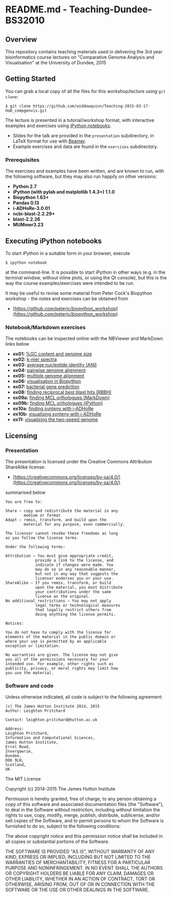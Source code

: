 # README.md - Teaching-Dundee-BS32010

## Overview

This repository contains teaching materials used in delivering the 3rd year bioinformatics course lectures on "Comparative Genome Analysis and Visualisation" at the University of Dundee, 2015

## Getting Started

You can grab a local copy of all the files for this workshop/lecture using `git clone`:

```
$ git clone https://github.com/widdowquinn/Teaching-2015-03-17-UoD_compgenvis.git
```

The lecture is presented in a tutorial/workshop format, with interactive examples and exercises using [iPython notebooks](http://ipython.org/notebook.html). 

* Slides for the talk are provided in the `presentation` subdirectory, in LaTeX format for use with [Beamer](http://en.wikipedia.org/wiki/Beamer_%28LaTeX%29).
* Example exercises and data are found in the `exercises` subdirectory.

### Prerequisites

The exercises and examples have been written, and are known to run, with the following software, but they may also run happily on other versions:

* **Python 2.7**
* **iPython (with pylab and matplotlib 1.4.3+) 1.1.0**
* **Biopython 1.63+**
* **Pandas 0.13**
* **i-ADHoRe-3.0.01**
* **ncbi-blast-2.2.29+**
* **blast-2.2.26**
* **MUMmer3.23**

## Executing iPython notebooks

To start iPython in a suitable form in your browser, execute

```
$ ipython notebook
```

at the command-line. It is possible to start iPython in other ways (e.g. in the terminal window, without inline plots, or using the Qt console), but this is the way the course examples/exercises were intended to be run.

It may be useful to revise some material from Peter Cock's Biopython workshop - the notes and exercises can be obtained from 

* [https://github.com/peterjc/biopython_workshop](https://github.com/peterjc/biopython_workshop)

### Notebook/Markdown exercises

The notebooks can be inspected online with the NBViewer and MarkDown links below

* **ex01:** [%GC content and genome size](http://nbviewer.ipython.org/github/widdowquinn/Teaching-2015-03-17-UoD_compgenvis/blob/master/exercises/ex01_gc_content.ipynb)
* **ex02:** [k-mer spectra](http://nbviewer.ipython.org/github/widdowquinn/Teaching-2015-03-17-UoD_compgenvis/blob/master/exercises/ex02_kmer_spectra.ipynb)
* **ex03:** [average nucleotide identity (ANI)](http://nbviewer.ipython.org/github/widdowquinn/Teaching-2015-03-17-UoD_compgenvis/blob/master/exercises/ex03_ani.ipynb)
* **ex04:** [pairwise genome alignment](https://github.com/widdowquinn/Teaching-2015-03-17-UoD_compgenvis/blob/master/exercises/whole_genome_alignment/whole_genome_alignments_A.md)
* **ex05:** [multiple genome alignment](https://github.com/widdowquinn/Teaching-2015-03-17-UoD_compgenvis/blob/master/exercises/whole_genome_alignment/whole_genome_alignments_B.md)
* **ex06:** [visualisation in Biopython](http://nbviewer.ipython.org/github/widdowquinn/Teaching-2015-03-17-UoD_compgenvis/blob/master/exercises/ex06_biopython_visualisation.ipynb)
* **ex07:** [bacterial gene prediction](https://github.com/widdowquinn/Teaching-2015-03-17-UoD_compgenvis/blob/master/exercises/predict_CDS/bacterial_CDS_prediction.md)
* **ex08:** [finding reciprocal best blast hits (RBBH)](http://nbviewer.ipython.org/github/widdowquinn/Teaching-2015-03-17-UoD_compgenvis/blob/master/exercises/ex08_find_rbbh.ipynb)
* **ex09a:** [finding MCL orthologues (MarkDown)](https://github.com/widdowquinn/Teaching-2015-03-17-UoD_compgenvis/blob/master/exercises/mcl_orthologues/ex09a_mcl_orthologues.md)
* **ex09b:** [finding MCL orthologues (iPython)](http://nbviewer.ipython.org/github/widdowquinn/Teaching-2015-03-17-UoD_compgenvis/blob/master/exercises/mcl_orthologues/ex09b_mcl_orthologues.ipynb)
* **ex10a:** [finding synteny with i-ADHoRe](https://github.com/widdowquinn/Teaching-2015-03-17-UoD_compgenvis/blob/master/exercises/i-ADHoRe/ex10a_i-ADHoRe.md)
* **ex10b:** [visualising synteny with i-ADHoRe](http://nbviewer.ipython.org/github/widdowquinn/Teaching-2015-03-17-UoD_compgenvis/blob/master/exercises/i-ADHoRe/ex10b_i-ADHoRe.ipynb)
* **ex11:** [visualising the two-speed genome](http://nbviewer.ipython.org/github/widdowquinn/Teaching-2015-03-17-UoD_compgenvis/blob/master/exercises/ex11_pi_two_speed.ipynb)

## Licensing

### Presentation

The presentation is licensed under the Creative Commons Attribution ShareAlike license: 

* [https://creativecommons.org/licenses/by-sa/4.0/](https://creativecommons.org/licenses/by-sa/4.0/)

summarised below

    You are free to:

    Share — copy and redistribute the material in any 
            medium or format
    Adapt — remix, transform, and build upon the 
            material for any purpose, even commercially.
    
    The licensor cannot revoke these freedoms as long 
    as you follow the license terms.
    
    Under the following terms:

    Attribution — You must give appropriate credit, 
                 provide a link to the license, and 
                 indicate if changes were made. You 
                 may do so in any reasonable manner, 
                 but not in any way that suggests the 
                 licensor endorses you or your use.                  
    ShareAlike — If you remix, transform, or build 
                 upon the material, you must distribute 
                 your contributions under the same 
                 license as the original.
    No additional restrictions — You may not apply 
                 legal terms or technological measures 
                 that legally restrict others from 
                 doing anything the license permits.

    Notices:

    You do not have to comply with the license for 
    elements of the material in the public domain or 
    where your use is permitted by an applicable 
    exception or limitation.
    
    No warranties are given. The license may not give 
    you all of the permissions necessary for your 
    intended use. For example, other rights such as 
    publicity, privacy, or moral rights may limit how 
    you use the material.

### Software and code

Unless otherwise indicated, all code is subject to the following agreement:

    (c) The James Hutton Institute 2014, 2015
    Author: Leighton Pritchard

    Contact: leighton.pritchard@hutton.ac.uk

    Address: 
    Leighton Pritchard,
    Information and Computational Sciences,
    James Hutton Institute,
    Errol Road,
    Invergowrie,
    Dundee,
    DD6 9LH,
    Scotland,
    UK

The MIT License

Copyright (c) 2014-2015 The James Hutton Institute

Permission is hereby granted, free of charge, to any person obtaining a copy
of this software and associated documentation files (the "Software"), to deal
in the Software without restriction, including without limitation the rights
to use, copy, modify, merge, publish, distribute, sublicense, and/or sell
copies of the Software, and to permit persons to whom the Software is
furnished to do so, subject to the following conditions:

The above copyright notice and this permission notice shall be included in
all copies or substantial portions of the Software.

THE SOFTWARE IS PROVIDED "AS IS", WITHOUT WARRANTY OF ANY KIND, EXPRESS OR
IMPLIED, INCLUDING BUT NOT LIMITED TO THE WARRANTIES OF MERCHANTABILITY,
FITNESS FOR A PARTICULAR PURPOSE AND NONINFRINGEMENT. IN NO EVENT SHALL THE
AUTHORS OR COPYRIGHT HOLDERS BE LIABLE FOR ANY CLAIM, DAMAGES OR OTHER
LIABILITY, WHETHER IN AN ACTION OF CONTRACT, TORT OR OTHERWISE, ARISING FROM,
OUT OF OR IN CONNECTION WITH THE SOFTWARE OR THE USE OR OTHER DEALINGS IN
THE SOFTWARE.
